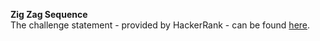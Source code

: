 **Zig Zag Sequence**
<br>
The challenge statement - provided by HackerRank -  can be found [here](https://www.hackerrank.com/challenges/one-month-preparation-kit-zig-zag-sequence/problem).